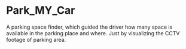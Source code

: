 # Park_MY_Car
A parking space finder, which guided the driver how many space is available in the parking place and where.
Just by visualizing the CCTV footage of parking area.
